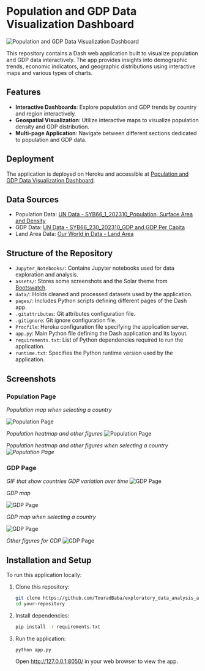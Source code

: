 # Population and GDP Data Visualization Dashboard

![Population and GDP Data Visualization Dashboard](Screenshots/Population1.png)

This repository contains a Dash web application built to visualize population and GDP data interactively. The app provides insights into demographic trends, economic indicators, and geographic distributions using interactive maps and various types of charts.

## Features

- **Interactive Dashboards**: Explore population and GDP trends by country and region interactively.
- **Geospatial Visualization**: Utilize interactive maps to visualize population density and GDP distribution.
- **Multi-page Application**: Navigate between different sections dedicated to population and GDP data.

## Deployment

The application is deployed on Heroku and accessible at [Population and GDP Data Visualization Dashboard](https://dash-app1-1d713809e6c0.herokuapp.com/).

## Data Sources

- Population Data: [UN Data - SYB66_1_202310_Population, Surface Area and Density](https://data.un.org/_Docs/SYB/CSV/SYB66_1_202310_Population,%20Surface%20Area%20and%20Density.csv)
- GDP Data: [UN Data - SYB66_230_202310_GDP and GDP Per Capita](http://data.un.org/_Docs/SYB/CSV/SYB66_230_202310_GDP%20and%20GDP%20Per%20Capita.csv)
- Land Area Data: [Our World in Data - Land Area](https://ourworldindata.org/grapher/land-area-km)

## Structure of the Repository

- `Jupyter_Notebooks/`: Contains Jupyter notebooks used for data exploration and analysis.
- `assets/`: Stores some screenshots and the Solar theme from [Bootswatch](https://bootswatch.com/).
- `data/`: Holds cleaned and processed datasets used by the application.
- `pages/`: Includes Python scripts defining different pages of the Dash app.
- `.gitattributes`: Git attributes configuration file.
- `.gitignore`: Git ignore configuration file.
- `Procfile`: Heroku configuration file specifying the application server.
- `app.py`: Main Python file defining the Dash application and its layout.
- `requirements.txt`: List of Python dependencies required to run the application.
- `runtime.txt`: Specifies the Python runtime version used by the application.

## Screenshots

### Population Page

*Population map when selecting a country*

![Population Page](Screenshots/Population2.png)


*Population heatmap and other figures*
![Population Page](Screenshots/Population3.png)


*Population heatmap and other figures when selecting a country
![Population Page](Screenshots/Population4.png)*


### GDP Page

*GIF that show countries GDP variation over time*
![GDP Page](Screenshots/GDP_GIF.gif)

*GDP map*

![GDP Page](Screenshots/GDP1.png)

*GDP map when selecting a country*

![GDP Page](Screenshots/GDP2.png)

*Other figures for GDP*
![GDP Page](Screenshots/GDP2.png)

## Installation and Setup

To run this application locally:

1. Clone this repository:
   ```bash
   git clone https://github.com/TouradBaba/exploratory_data_analysis_and_visualization.git
   cd your-repository
   ```

2. Install dependencies:
   ```bash
   pip install -r requirements.txt
   ```

3. Run the application:
   ```bash
   python app.py
   ```
   Open http://127.0.0.1:8050/ in your web browser to view the app.
